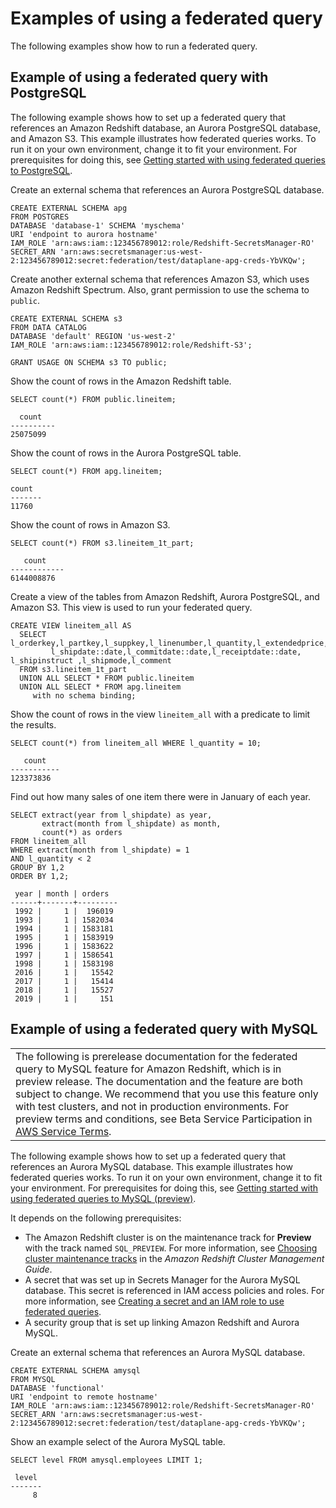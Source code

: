 # Examples of using a federated query<a name="federated_query_example"></a>

The following examples show how to run a federated query\.

## Example of using a federated query with PostgreSQL<a name="federated_query_example_postgres"></a>

The following example shows how to set up a federated query that references an Amazon Redshift database, an Aurora PostgreSQL database, and Amazon S3\. This example illustrates how federated queries works\. To run it on your own environment, change it to fit your environment\. For prerequisites for doing this, see [Getting started with using federated queries to PostgreSQL](getting-started-federated.md)\. 

Create an external schema that references an Aurora PostgreSQL database\.

```
CREATE EXTERNAL SCHEMA apg
FROM POSTGRES
DATABASE 'database-1' SCHEMA 'myschema'
URI 'endpoint to aurora hostname'
IAM_ROLE 'arn:aws:iam::123456789012:role/Redshift-SecretsManager-RO'
SECRET_ARN 'arn:aws:secretsmanager:us-west-2:123456789012:secret:federation/test/dataplane-apg-creds-YbVKQw';
```

Create another external schema that references Amazon S3, which uses Amazon Redshift Spectrum\. Also, grant permission to use the schema to `public`\. 

```
CREATE EXTERNAL SCHEMA s3 
FROM DATA CATALOG 
DATABASE 'default' REGION 'us-west-2' 
IAM_ROLE 'arn:aws:iam::123456789012:role/Redshift-S3'; 

GRANT USAGE ON SCHEMA s3 TO public;
```

Show the count of rows in the Amazon Redshift table\. 

```
SELECT count(*) FROM public.lineitem;
            
  count
----------
25075099
```

Show the count of rows in the Aurora PostgreSQL table\. 

```
SELECT count(*) FROM apg.lineitem;
            
count
-------
11760
```

Show the count of rows in Amazon S3\. 

```
SELECT count(*) FROM s3.lineitem_1t_part;
            
   count
------------
6144008876
```

Create a view of the tables from Amazon Redshift, Aurora PostgreSQL, and Amazon S3\. This view is used to run your federated query\. 

```
CREATE VIEW lineitem_all AS
  SELECT l_orderkey,l_partkey,l_suppkey,l_linenumber,l_quantity,l_extendedprice,l_discount,l_tax,l_returnflag,l_linestatus,
         l_shipdate::date,l_commitdate::date,l_receiptdate::date, l_shipinstruct ,l_shipmode,l_comment 
  FROM s3.lineitem_1t_part 
  UNION ALL SELECT * FROM public.lineitem 
  UNION ALL SELECT * FROM apg.lineitem 
     with no schema binding;
```

Show the count of rows in the view `lineitem_all` with a predicate to limit the results\. 

```
SELECT count(*) from lineitem_all WHERE l_quantity = 10;
               
   count
-----------
123373836
```

Find out how many sales of one item there were in January of each year\. 

```
SELECT extract(year from l_shipdate) as year,
       extract(month from l_shipdate) as month,
       count(*) as orders
FROM lineitem_all
WHERE extract(month from l_shipdate) = 1
AND l_quantity < 2
GROUP BY 1,2
ORDER BY 1,2;

 year | month | orders
------+-------+---------
 1992 |     1 |  196019
 1993 |     1 | 1582034
 1994 |     1 | 1583181
 1995 |     1 | 1583919
 1996 |     1 | 1583622
 1997 |     1 | 1586541
 1998 |     1 | 1583198
 2016 |     1 |   15542
 2017 |     1 |   15414
 2018 |     1 |   15527
 2019 |     1 |     151
```

## Example of using a federated query with MySQL<a name="federated_query_example_mysql"></a>


|  | 
| --- |
| The following is prerelease documentation for the federated query to MySQL feature for Amazon Redshift, which is in preview release\. The documentation and the feature are both subject to change\. We recommend that you use this feature only with test clusters, and not in production environments\. For preview terms and conditions, see Beta Service Participation in [AWS Service Terms](https://aws.amazon.com/service-terms/)\.   | 

The following example shows how to set up a federated query that references an Aurora MySQL database\. This example illustrates how federated queries works\. To run it on your own environment, change it to fit your environment\. For prerequisites for doing this, see [Getting started with using federated queries to MySQL \(preview\)](getting-started-federated-mysql.md)\. 

It depends on the following prerequisites: 
+ The Amazon Redshift cluster is on the maintenance track for **Preview** with the track named `SQL_PREVIEW`\. For more information, see [Choosing cluster maintenance tracks](https://docs.aws.amazon.com/redshift/latest/mgmt/working-with-clusters.html#rs-mgmt-maintenance-tracks) in the *Amazon Redshift Cluster Management Guide*\. 
+ A secret that was set up in Secrets Manager for the Aurora MySQL database\. This secret is referenced in IAM access policies and roles\. For more information, see [Creating a secret and an IAM role to use federated queries](federated-create-secret-iam-role.md)\. 
+ A security group that is set up linking Amazon Redshift and Aurora MySQL\. 

Create an external schema that references an Aurora MySQL database\. 

```
CREATE EXTERNAL SCHEMA amysql
FROM MYSQL
DATABASE 'functional'
URI 'endpoint to remote hostname'
IAM_ROLE 'arn:aws:iam::123456789012:role/Redshift-SecretsManager-RO'
SECRET_ARN 'arn:aws:secretsmanager:us-west-2:123456789012:secret:federation/test/dataplane-apg-creds-YbVKQw';
```

Show an example select of the Aurora MySQL table\. 

```
SELECT level FROM amysql.employees LIMIT 1;
            
 level
-------
     8
```